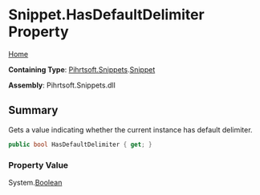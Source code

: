 <a name="_top"></a>

# Snippet\.HasDefaultDelimiter Property

[Home](../../../../README.md#_top)

**Containing Type**: [Pihrtsoft.Snippets](../../README.md#_top)\.[Snippet](../README.md#_top)

**Assembly**: Pihrtsoft\.Snippets\.dll

## Summary

Gets a value indicating whether the current instance has default delimiter\.

```csharp
public bool HasDefaultDelimiter { get; }
```

### Property Value

System\.[Boolean](https://docs.microsoft.com/en-us/dotnet/api/system.boolean)

